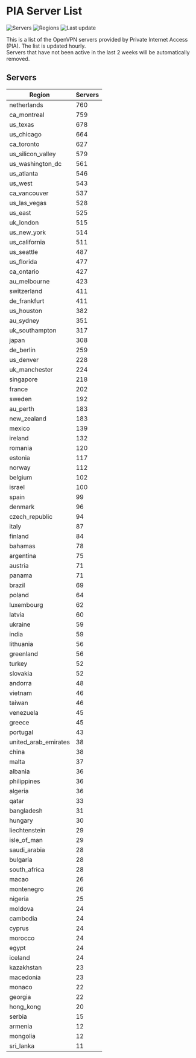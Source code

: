 # PIA Server List

![Servers](https://img.shields.io/badge/servers-17,807-blue)
![Regions](https://img.shields.io/badge/regions-97-blue)
![Last update](https://img.shields.io/badge/last_updated-Thu_Jul_04_13:16:07_UTC_2024-blue)

This is a list of the OpenVPN servers provided by Private Internet Access (PIA). The list is updated hourly. </br>
Servers that have not been active in the last 2 weeks will be automatically removed.

## Servers
| Region               | Servers |
|----------------------|---------|
| netherlands | 760 |
| ca_montreal | 759 |
| us_texas | 678 |
| us_chicago | 664 |
| ca_toronto | 627 |
| us_silicon_valley | 579 |
| us_washington_dc | 561 |
| us_atlanta | 546 |
| us_west | 543 |
| ca_vancouver | 537 |
| us_las_vegas | 528 |
| us_east | 525 |
| uk_london | 515 |
| us_new_york | 514 |
| us_california | 511 |
| us_seattle | 487 |
| us_florida | 477 |
| ca_ontario | 427 |
| au_melbourne | 423 |
| switzerland | 411 |
| de_frankfurt | 411 |
| us_houston | 382 |
| au_sydney | 351 |
| uk_southampton | 317 |
| japan | 308 |
| de_berlin | 259 |
| us_denver | 228 |
| uk_manchester | 224 |
| singapore | 218 |
| france | 202 |
| sweden | 192 |
| au_perth | 183 |
| new_zealand | 183 |
| mexico | 139 |
| ireland | 132 |
| romania | 120 |
| estonia | 117 |
| norway | 112 |
| belgium | 102 |
| israel | 100 |
| spain | 99 |
| denmark | 96 |
| czech_republic | 94 |
| italy | 87 |
| finland | 84 |
| bahamas | 78 |
| argentina | 75 |
| austria | 71 |
| panama | 71 |
| brazil | 69 |
| poland | 64 |
| luxembourg | 62 |
| latvia | 60 |
| ukraine | 59 |
| india | 59 |
| lithuania | 56 |
| greenland | 56 |
| turkey | 52 |
| slovakia | 52 |
| andorra | 48 |
| vietnam | 46 |
| taiwan | 46 |
| venezuela | 45 |
| greece | 45 |
| portugal | 43 |
| united_arab_emirates | 38 |
| china | 38 |
| malta | 37 |
| albania | 36 |
| philippines | 36 |
| algeria | 36 |
| qatar | 33 |
| bangladesh | 31 |
| hungary | 30 |
| liechtenstein | 29 |
| isle_of_man | 29 |
| saudi_arabia | 28 |
| bulgaria | 28 |
| south_africa | 28 |
| macao | 26 |
| montenegro | 26 |
| nigeria | 25 |
| moldova | 24 |
| cambodia | 24 |
| cyprus | 24 |
| morocco | 24 |
| egypt | 24 |
| iceland | 24 |
| kazakhstan | 23 |
| macedonia | 23 |
| monaco | 22 |
| georgia | 22 |
| hong_kong | 20 |
| serbia | 15 |
| armenia | 12 |
| mongolia | 12 |
| sri_lanka | 11 |